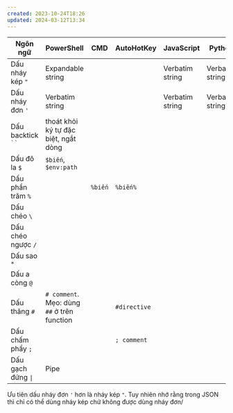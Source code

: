 ```yaml
---
created: 2023-10-24T18:26
updated: 2024-03-12T13:34
---
```

| Ngôn ngữ            | PowerShell                                  | CMD     | AutoHotKey   | JavaScript      | Python          | SQL | Bash | LaTeX |
| ------------------- | ------------------------------------------- | ------- | ------------ | --------------- | --------------- | --- | ---- | ----- |
| Dấu nháy kép `"`    | Expandable string                           |         |              | Verbatim string | Verbatim string |     |      |       |
| Dấu nháy đơn `'`    | Verbatim string                             |         |              | Verbatim string | Verbatim string |     |      |       |
| Dấu backtick ` `` ` | thoát khỏi ký tự đặc biệt, ngắt dòng        |         |              |                 |                 |     |      |       |
| Dấu đô la `$`       | `$biến`, `$env:path`                        |         |              |                 |                 |     |      |       |
| Dấu phần trăm `%`   |                                             | `%biến` | `%biến%`     |                 |                 |     |      |       |
| Dấu chéo `\`        |                                             |         |              |                 |                 |     |      |       |
| Dấu chéo ngược `/`  |                                             |         |              |                 |                 |     |      |       |
| Dấu sao `*`         |                                             |         |              |                 |                 |     |      |       |
| Dấu a còng `@`      |                                             |         |              |                 |                 |     |      |       |
| Dấu thăng `#`       | `# comment`. Mẹo: dùng `##` ở trên function |         | `#directive` |                 |                 |     |      |       |
| Dấu chấm phẩy `;`   |                                             |         | `; comment`  |                 |                 |     |      |       |
| Dấu gạch đứng `\|`   | Pipe                                        |         |              |                 |                 |     |      |       |


Ưu tiên dấu nháy đơn `'` hơn là nháy kép `"`. Tuy nhiên nhớ rằng trong JSON thì chỉ có thể dùng nháy kép chứ không được dùng nháy đơn/

